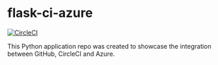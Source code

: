 # flask-ci-azure
[![CircleCI](https://circleci.com/gh/Kalter-M/flask-ci-azure.svg?style=svg)](https://circleci.com/gh/Kalter-M/flask-ci-azure)

This Python application repo was created to showcase the integration between GitHub, CircleCI and Azure.

